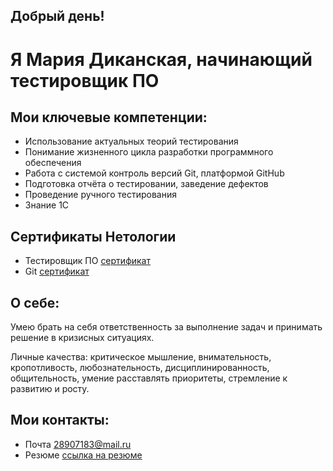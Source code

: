 ## Добрый день!
# Я Мария Диканская, начинающий тестировщик ПО

## Мои ключевые компетенции:
- Использование актуальных теорий тестирования
- Понимание жизненного цикла разработки программного обеспечения
- Работа с системой контроль версий Git, платформой GitHub
- Подготовка отчёта о тестировании, заведение дефектов
- Проведение ручного тестирования
- Знание 1С
## Сертификаты Нетологии
- Тестировщик ПО [сертификат](https://drive.google.com/file/d/15ST_B-9W8MyM4sXrbyDLC3O5QWzqNGBA/view?usp=sharing)
- Git [сертификат](https://drive.google.com/file/d/1TN3U30YuBZ8bYqbsDwVAork1LSBMqRAc/view?usp=sharing)
## О себе:
Умею брать на себя ответственность за выполнение задач и принимать решение в кризисных ситуациях.

Личные качества: критическое мышление, внимательность, кропотливость, любознательность, дисциплинированность, общительность, умение расставлять приоритеты, стремление к развитию и росту.

## Мои контакты:
- Почта [28907183@mail.ru](28907183@mail.ru)
- Резюме [cсылка на резюме](https://docs.google.com/document/d/1ZxT4oM_qW_dSDmNH_rKCWQsNMk7ZjM4UwisO57lxAzQ/edit)


<!--
**MaryDik/MaryDik** is a ✨ _special_ ✨ repository because its `README.md` (this file) appears on your GitHub profile.

-->
